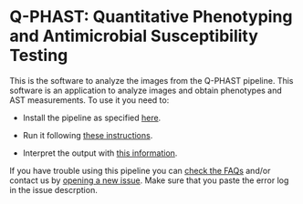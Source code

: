 # Q-PHAST: Quantitative Phenotyping and Antimicrobial Susceptibility Testing

This is the software to analyze the images from the Q-PHAST pipeline. This software is an application to  analyze images and obtain phenotypes and AST measurements. To use it you need to:

- Install the pipeline as specified [here](https://github.com/Gabaldonlab/Q-PHAST/blob/main/wiki/installation.md).

- Run it following [these instructions](https://github.com/Gabaldonlab/Q-PHAST/blob/main/wiki/running.md).

- Interpret the output with [this information](https://github.com/Gabaldonlab/Q-PHAST/blob/main/wiki/output.md).

If you have trouble using this pipeline you can [check the FAQs](https://github.com/Gabaldonlab/Q-PHAST/blob/main/wiki/faqs.md) and/or contact us by [opening a new issue](https://github.com/Gabaldonlab/Q-PHAST/issues). Make sure that you paste the error log in the issue descrption.
